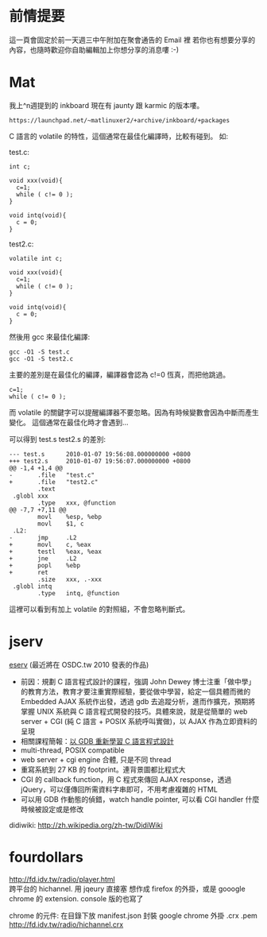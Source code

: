 


# 前情提要

這一頁會固定於前一天週三中午附加在聚會通告的 Email 裡
若你也有想要分享的內容，也隨時歡迎你自助編輯加上你想分享的消息嘍 :-)



# Mat


我上^n週提到的 inkboard 現在有 jaunty 跟 karmic 的版本嘍。

    https://launchpad.net/~matlinuxer2/+archive/inkboard/+packages


C 語言的 volatile 的特性，這個通常在最佳化編譯時，比較有碰到。
如:

test.c:

    int c;
    
    void xxx(void){
      c=1;
      while ( c!= 0 );
    }
    
    void intq(void){
      c = 0;
    }


test2.c:

    volatile int c;
    
    void xxx(void){
      c=1;
      while ( c!= 0 );
    }
    
    void intq(void){
      c = 0;
    }


然後用 gcc 來最佳化編譯:

    gcc -O1 -S test.c 
    gcc -O1 -S test2.c


主要的差別是在最佳化的編譯，編譯器會認為 c!=0 恆真，而把他跳過。

    c=1;
    while ( c!= 0 );

 
而 volatile 的關鍵字可以提醒編譯器不要忽略。因為有時候變數會因為中斷而產生變化。
這個通常在最佳化時才會遇到…


可以得到 test.s test2.s 的差別:

    --- test.s      2010-01-07 19:56:08.000000000 +0800
    +++ test2.s     2010-01-07 19:56:07.000000000 +0800
    @@ -1,4 +1,4 @@
    -       .file   "test.c"
    +       .file   "test2.c"
            .text
     .globl xxx
            .type   xxx, @function
    @@ -7,7 +7,11 @@
            movl    %esp, %ebp
            movl    $1, c
     .L2:
    -       jmp     .L2
    +       movl    c, %eax
    +       testl   %eax, %eax
    +       jne     .L2
    +       popl    %ebp
    +       ret
            .size   xxx, .-xxx
     .globl intq
            .type   intq, @function


這裡可以看到有加上 volatile 的對照組，不會忽略判斷式。


# jserv

[eserv](http://code.google.com/p/eserv/) (最近將在 OSDC.tw 2010 發表的作品)
* 前因：規劃 C 語言程式設計的課程，強調 John Dewey 博士注重「做中學」的教育方法，教育才要注重實際經驗，要從做中學習，給定一個具體而微的 Embedded AJAX 系統作出發，透過 gdb 去追蹤分析，進而作擴充，預期將掌握 UNIX 系統與 C 語言程式開發的技巧。具體來說，就是從簡單的 web server + CGI (純 C 語言 + POSIX 系統呼叫實做)，以 AJAX 作為立即資料的呈現
* 相關課程簡報：[以 GDB 重新學習 C 語言程式設計](http://www.slideshare.net/jserv/clang-usinggdb)
* multi-thread, POSIX compatible
* web server + cgi engine 合體, 只是不同 thread
* 重寫系統到 27 KB 的 footprint。連背景圖都比程式大
* CGI 的 callback function，用 C 程式來傳回 AJAX response，透過 jQuery，可以僅傳回所需資料字串即可，不用考慮複雜的 HTML
* 可以用 GDB 作動態的偵錯，watch handle pointer, 可以看 CGI handler 什麼時候被設定或是修改

didiwiki: <http://zh.wikipedia.org/zh-tw/DidiWiki>   

# fourdollars

<http://fd.idv.tw/radio/player.html>  
跨平台的 hichannel.
用 jqeury  直接塞 <object/>
想作成 firefox 的外掛，或是 gooogle chrome 的 extension.
console 版的也寫了

chrome 的元件:
在目錄下放 manifest.json
封裝 google chrome 外掛 .crx .pem 
<http://fd.idv.tw/radio/hichannel.crx>  